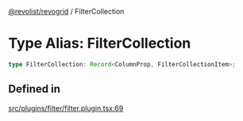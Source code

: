 [@revolist/revogrid](README.md) / FilterCollection

# Type Alias: FilterCollection

```ts
type FilterCollection: Record<ColumnProp, FilterCollectionItem>;
```

## Defined in

[src/plugins/filter/filter.plugin.tsx:69](https://github.com/revolist/revogrid/blob/0ab93afcbb5b98b002edc76b162fc6cdefa047cd/src/plugins/filter/filter.plugin.tsx#L69)
